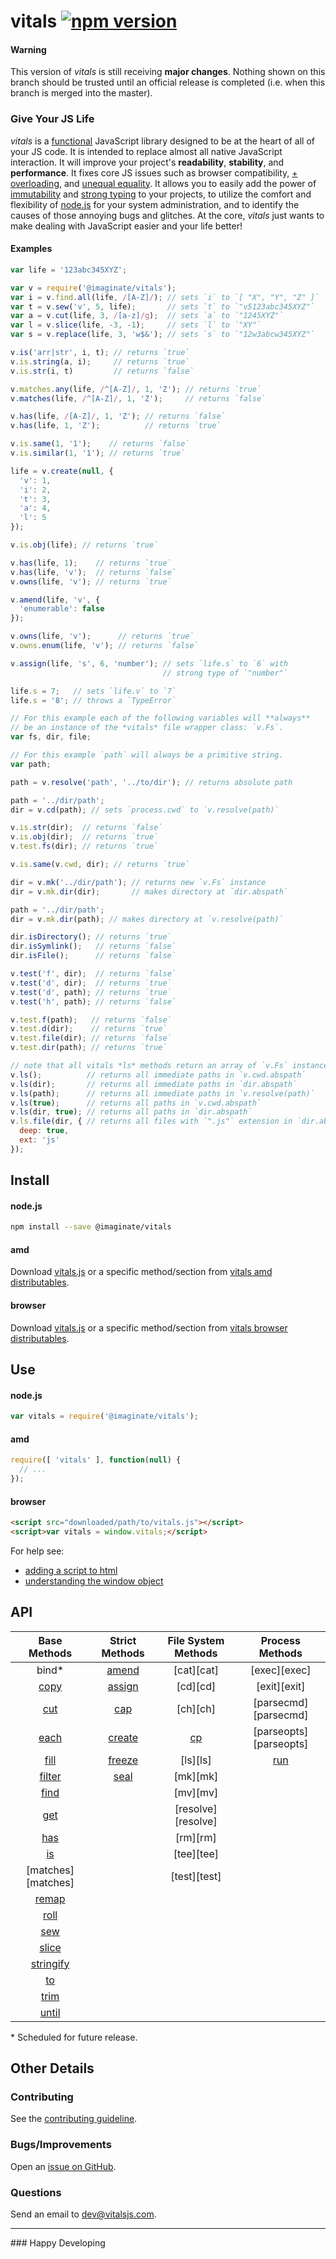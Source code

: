 # vitals [![npm version][badge]][npm]

#### Warning
This version of _vitals_ is still receiving **major changes**. Nothing shown
on this branch should be trusted until an official release is completed (i.e.
when this branch is merged into the master).

### Give Your JS Life
_vitals_ is a [functional][functional] JavaScript library designed to be at
the heart of all of your JS code. It is intended to replace almost all native
JavaScript interaction. It will improve your project's **readability**,
**stability**, and **performance**. It fixes core JS issues such as browser
compatibility, [+ overloading][overplus], and [unequal equality][unequality].
It allows you to easily add the power of [immutability][immutability] and
[strong typing][strongtype] to your projects, to utilize the comfort and
flexibility of [node.js][nodejs] for your system administration, and to
identify the causes of those annoying bugs and glitches. At the core, _vitals_
just wants to make dealing with JavaScript easier and your life better!

#### Examples

```javascript
var life = '123abc345XYZ';

var v = require('@imaginate/vitals');
var i = v.find.all(life, /[A-Z]/); // sets `i` to `[ "X", "Y", "Z" ]`
var t = v.sew('v', 5, life);       // sets `t` to `"v5123abc345XYZ"`
var a = v.cut(life, 3, /[a-z]/g);  // sets `a` to `"1245XYZ"`
var l = v.slice(life, -3, -1);     // sets `l` to `"XY"`
var s = v.replace(life, 3, 'w$&'); // sets `s` to `"12w3abcw345XYZ"`

v.is('arr|str', i, t); // returns `true`
v.is.string(a, i);     // returns `true`
v.is.str(i, t)         // returns `false`

v.matches.any(life, /^[A-Z]/, 1, 'Z'); // returns `true`
v.matches(life, /^[A-Z]/, 1, 'Z');     // returns `false`

v.has(life, /[A-Z]/, 1, 'Z'); // returns `false`
v.has(life, 1, 'Z');          // returns `true`

v.is.same(1, '1');    // returns `false`
v.is.similar(1, '1'); // returns `true`

life = v.create(null, {
  'v': 1,
  'i': 2,
  't': 3,
  'a': 4,
  'l': 5
});

v.is.obj(life); // returns `true`

v.has(life, 1);    // returns `true`
v.has(life, 'v');  // returns `false`
v.owns(life, 'v'); // returns `true`

v.amend(life, 'v', {
  'enumerable': false
});

v.owns(life, 'v');      // returns `true`
v.owns.enum(life, 'v'); // returns `false`

v.assign(life, 's', 6, 'number'); // sets `life.s` to `6` with
                                  // strong type of `"number"`

life.s = 7;   // sets `life.v` to `7`
life.s = '8'; // throws a `TypeError`

// For this example each of the following variables will **always**
// be an instance of the *vitals* file wrapper class: `v.Fs`.
var fs, dir, file;

// For this example `path` will always be a primitive string.
var path;

path = v.resolve('path', '../to/dir'); // returns absolute path

path = '../dir/path';
dir = v.cd(path); // sets `process.cwd` to `v.resolve(path)`

v.is.str(dir);  // returns `false`
v.is.obj(dir);  // returns `true`
v.test.fs(dir); // returns `true`

v.is.same(v.cwd, dir); // returns `true`

dir = v.mk('../dir/path'); // returns new `v.Fs` instance
dir = v.mk.dir(dir);       // makes directory at `dir.abspath`

path = '../dir/path';
dir = v.mk.dir(path); // makes directory at `v.resolve(path)`

dir.isDirectory(); // returns `true`
dir.isSymlink();   // returns `false`
dir.isFile();      // returns `false`

v.test('f', dir);  // returns `false`
v.test('d', dir);  // returns `true`
v.test('d', path); // returns `true`
v.test('h', path); // returns `false`

v.test.f(path);   // returns `false`
v.test.d(dir);    // returns `true`
v.test.file(dir); // returns `false`
v.test.dir(path); // returns `true`

// note that all vitals *ls* methods return an array of `v.Fs` instances
v.ls();          // returns all immediate paths in `v.cwd.abspath`
v.ls(dir);       // returns all immediate paths in `dir.abspath`
v.ls(path);      // returns all immediate paths in `v.resolve(path)`
v.ls(true);      // returns all paths in `v.cwd.abspath`
v.ls(dir, true); // returns all paths in `dir.abspath`
v.ls.file(dir, { // returns all files with `".js"` extension in `dir.abspath`
  deep: true,
  ext: 'js'
});
```


## Install

#### node.js

```bash
npm install --save @imaginate/vitals
```

#### amd
Download [vitals.js][distamdmain] or a specific method/section from
[vitals amd distributables][distamd].

#### browser
Download [vitals.js][distbrowsermain] or a specific method/section from
[vitals browser distributables][distbrowser].


## Use

#### node.js

```javascript
var vitals = require('@imaginate/vitals');
```

#### amd

```javascript
require([ 'vitals' ], function(null) {
  // ...
});
```

#### browser

```html
<script src="downloaded/path/to/vitals.js"></script>
<script>var vitals = window.vitals;</script>
```

For help see:
- [adding a script to html][addscript]
- [understanding the window object][window]


## API

| Base Methods           | Strict Methods   | File System Methods | Process Methods        |
| :--------------------: | :--------------: | :-----------------: | :--------------------: |
| bind\*                 | [amend][amend]   | [cat][cat]          | [exec][exec]           |
| [copy][copy]           | [assign][assign] | [cd][cd]            | [exit][exit]           |
| [cut][cut]             | [cap][cap]       | [ch][ch]            | [parsecmd][parsecmd]   |
| [each][each]           | [create][create] | [cp][cp]            | [parseopts][parseopts] |
| [fill][fill]           | [freeze][freeze] | [ls][ls]            | [run][run]             |
| [filter][filter]       | [seal][seal]     | [mk][mk]            |                        |
| [find][find]           |                  | [mv][mv]            |                        |
| [get][get]             |                  | [resolve][resolve]  |                        |
| [has][has]             |                  | [rm][rm]            |                        |
| [is][is]               |                  | [tee][tee]          |                        |
| [matches][matches]     |                  | [test][test]        |                        |
| [remap][remap]         |                  |                     |                        |
| [roll][roll]           |                  |                     |                        |
| [sew][sew]             |                  |                     |                        |
| [slice][slice]         |                  |                     |                        |
| [stringify][stringify] |                  |                     |                        |
| [to][to]               |                  |                     |                        |
| [trim][trim]           |                  |                     |                        |
| [until][until]         |                  |                     |                        |
\* Scheduled for future release.


## Other Details

### Contributing
See the [contributing guideline][contribute].

### Bugs/Improvements
Open an [issue on GitHub][issue].

### Questions
Send an email to <dev@vitalsjs.com>.


<hr>
### Happy Developing

[vitals]: https://github.com/imaginate/vitals/wiki
[github]: https://github.com/imaginate/vitals
[npm]: https://www.npmjs.com/package/node-vitals
[travis]: https://travis-ci.org/imaginate/vitals
[badge]: https://img.shields.io/badge/npm-5.0.0--alpha-red.svg?style=flat
[status]: https://travis-ci.org/imaginate/vitals.svg?branch=master
[issue]: https://github.com/imaginate/vitals/issues
[license]: https://github.com/imaginate/vitals/blob/master/LICENSE.md
[contribute]: https://github.com/imaginate/vitals/blob/master/CONTRIBUTING.md
[distamd]: https://github.com/imaginate/vitals/tree/master/dist/amd
[distamdmain]: https://github.com/imaginate/vitals/blob/master/dist/amd/vitals.js
[distbrowser]: https://github.com/imaginate/vitals/tree/master/dist/browser
[distbrowsermain]: https://github.com/imaginate/vitals/blob/master/dist/browser/vitals.js

[base]: https://github.com/imaginate/vitals/wiki#user-content-api
[strict]: https://github.com/imaginate/vitals/wiki#user-content-api
[fs]: https://github.com/imaginate/vitals/wiki#user-content-api
[shell]: https://github.com/imaginate/vitals/wiki#user-content-api

[amend]: https://github.com/imaginate/vitals/wiki/vitals.amend
[assign]: https://github.com/imaginate/vitals/wiki/vitals.assign
[cap]: https://github.com/imaginate/vitals/wiki/vitals.cap
[copy]: https://github.com/imaginate/vitals/wiki/vitals.copy
[cp]: https://github.com/imaginate/vitals/wiki/vitals.cp
[create]: https://github.com/imaginate/vitals/wiki/vitals.create
[cut]: https://github.com/imaginate/vitals/wiki/vitals.cut
[each]: https://github.com/imaginate/vitals/wiki/vitals.each
[fill]: https://github.com/imaginate/vitals/wiki/vitals.fill
[filter]: https://github.com/imaginate/vitals/wiki/vitals.filter
[find]: https://github.com/imaginate/vitals/wiki/vitals.find
[freeze]: https://github.com/imaginate/vitals/wiki/vitals.freeze
[fuse]: https://github.com/imaginate/vitals/wiki/vitals.fuse
[get]: https://github.com/imaginate/vitals/wiki/vitals.get
[has]: https://github.com/imaginate/vitals/wiki/vitals.has
[is]: https://github.com/imaginate/vitals/wiki/vitals.is
[is-types]: https://github.com/imaginate/vitals/wiki/vitals.is-types
[remap]: https://github.com/imaginate/vitals/wiki/vitals.remap
[roll]: https://github.com/imaginate/vitals/wiki/vitals.roll
[run]: https://github.com/imaginate/vitals/wiki/vitals.run
[same]: https://github.com/imaginate/vitals/wiki/vitals.same
[seal]: https://github.com/imaginate/vitals/wiki/vitals.seal
[sew]: https://github.com/imaginate/vitals/wiki/vitals.sew
[slice]: https://github.com/imaginate/vitals/wiki/vitals.slice
[stringify]: https://github.com/imaginate/vitals/wiki/vitals.stringify
[to]: https://github.com/imaginate/vitals/wiki/vitals.to
[trim]: https://github.com/imaginate/vitals/wiki/vitals.trim
[until]: https://github.com/imaginate/vitals/wiki/vitals.until

[addscript]: http://javascript.info/tutorial/adding-script-html#external-scripts
[cli]: https://en.wikipedia.org/wiki/Command-line_interface#Command-line_interpreter
[filesystem]: https://en.wikipedia.org/wiki/File_system
[functional]: https://medium.com/javascript-scene/the-two-pillars-of-javascript-pt-2-functional-programming-a63aa53a41a4
[immutability]: https://en.wikipedia.org/wiki/Immutable_object
[nodejs]: https://nodejs.org
[overplus]: http://www.crockford.com/javascript/javascript.html
[strongtype]: https://en.wikipedia.org/wiki/Strong_and_weak_typing
[unequality]: http://whydoesitsuck.com/why-does-javascript-suck/
[window]: https://developer.mozilla.org/en-US/docs/Web/API/Window

